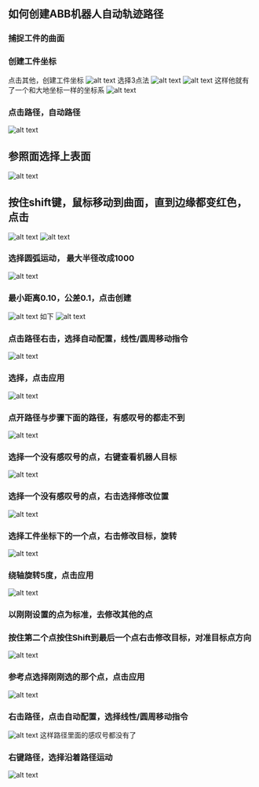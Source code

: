 
## 如何创建ABB机器人自动轨迹路径

### 捕捉工件的曲面

### 创建工件坐标
点击其他，创建工件坐标
![alt text](img31/image.png)
选择3点法
![alt text](img31/image-1.png)
![alt text](img31/image-2.png)
这样他就有了一个和大地坐标一样的坐标系
![alt text](img31/image-3.png)

### 点击路径，自动路径
![alt text](img31/image-4.png)

## 参照面选择上表面
![alt text](img31/image-5.png)

## 按住shift键，鼠标移动到曲面，直到边缘都变红色，点击
![alt text](img31/image-6.png)
![alt text](img31/image-7.png)

### 选择圆弧运动， 最大半径改成1000
![alt text](img31/image-8.png)
### 最小距离0.10，公差0.1，点击创建
![alt text](img31/image-9.png)
如下
![alt text](img31/image-10.png)

### 点击路径右击，选择自动配置，线性/圆周移动指令
![alt text](img31/image-11.png)

### 选择，点击应用
![alt text](img31/image-12.png)

### 点开路径与步骤下面的路径，有感叹号的都走不到
![alt text](img31/image-13.png)

### 选择一个没有感叹号的点，右键查看机器人目标
![alt text](img31/image-14.png)

### 选择一个没有感叹号的点，右击选择修改位置
![alt text](img31/image-15.png)

### 选择工件坐标下的一个点，右击修改目标，旋转
![alt text](img31/image-16.png)

### 绕轴旋转5度，点击应用
![alt text](img31/image-17.png)

### 以刚刚设置的点为标准，去修改其他的点

### 按住第二个点按住Shift到最后一个点右击修改目标，对准目标点方向
![alt text](img31/image-18.png)

### 参考点选择刚刚选的那个点，点击应用
![alt text](img31/image-19.png)

### 右击路径，点击自动配置，选择线性/圆周移动指令
![alt text](img31/image-20.png)
这样路径里面的感叹号都没有了

### 右键路径，选择沿着路径运动
![alt text](img31/image-21.png)
































